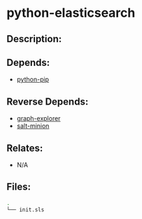 # python-elasticsearch

## Description:



## Depends:

  -  [python-pip](/salt/python-pip)

## Reverse Depends:

  -  [graph-explorer](/salt/graph-explorer)
  -  [salt-minion](/salt/salt-minion)

## Relates:

  -  N/A

## Files:

```bash
.
└── init.sls
```
